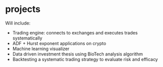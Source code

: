 # projects
Will include:
- Trading engine: connects to exchanges and executes trades systematically
- ADF + Hurst exponent applications on crypto
- Machine learning visualizer
- Data driven investment thesis using BioTech analysis algorithm
- Backtesting a systematic trading strategy to evaluate risk and efficacy
